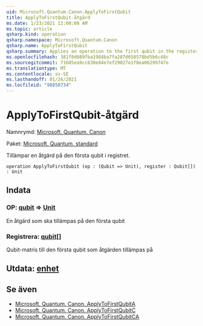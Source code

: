 ```yaml
---
uid: Microsoft.Quantum.Canon.ApplyToFirstQubit
title: ApplyToFirstQubit-åtgärd
ms.date: 1/23/2021 12:00:00 AM
ms.topic: article
qsharp.kind: operation
qsharp.namespace: Microsoft.Quantum.Canon
qsharp.name: ApplyToFirstQubit
qsharp.summary: Applies an operation to the first qubit in the register.
ms.openlocfilehash: 381f8d689fba1984ba7fa287d658578bd5b6c48c
ms.sourcegitcommit: 71605ea9cc630e84e7ef29027e1f0ea06299747e
ms.translationtype: MT
ms.contentlocale: sv-SE
ms.lasthandoff: 01/26/2021
ms.locfileid: "98850734"
---
```

# <a name="applytofirstqubit-operation"></a>ApplyToFirstQubit-åtgärd

Namnrymd: [Microsoft. Quantum. Canon](xref:Microsoft.Quantum.Canon)

Paket: [Microsoft. Quantum. standard](https://nuget.org/packages/Microsoft.Quantum.Standard)


Tillämpar en åtgärd på den första qubit i registret.

```qsharp
operation ApplyToFirstQubit (op : (Qubit => Unit), register : Qubit[]) : Unit
```


## <a name="input"></a>Indata

### <a name="op--qubit--unit"></a>OP: [qubit](xref:microsoft.quantum.lang-ref.qubit) => [Unit](xref:microsoft.quantum.lang-ref.unit) 

En åtgärd som ska tillämpas på den första qubit


### <a name="register--qubit"></a>Registrera: [qubit](xref:microsoft.quantum.lang-ref.qubit)[]

Qubit-matris till den första qubit som åtgärden tillämpas på



## <a name="output--unit"></a>Utdata: [enhet](xref:microsoft.quantum.lang-ref.unit)



## <a name="see-also"></a>Se även

- [Microsoft. Quantum. Canon. ApplyToFirstQubitA](xref:Microsoft.Quantum.Canon.ApplyToFirstQubitA)
- [Microsoft. Quantum. Canon. ApplyToFirstQubitC](xref:Microsoft.Quantum.Canon.ApplyToFirstQubitC)
- [Microsoft. Quantum. Canon. ApplyToFirstQubitCA](xref:Microsoft.Quantum.Canon.ApplyToFirstQubitCA)